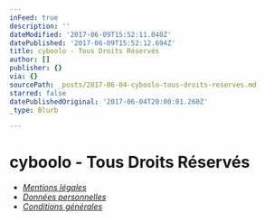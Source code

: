 ```yaml
---
inFeed: true
description: ''
dateModified: '2017-06-09T15:52:11.048Z'
datePublished: '2017-06-09T15:52:12.694Z'
title: cyboolo - Tous Droits Réservés
author: []
publisher: {}
via: {}
sourcePath: _posts/2017-06-04-cyboolo-tous-droits-reserves.md
starred: false
datePublishedOriginal: '2017-06-04T20:00:01.260Z'
_type: Blurb

---
```

# **cyboolo - Tous Droits Réservés**

* _[Mentions légales][0]_
* _[Données personnelles][1]_
* _[Conditions générales][2]_

[0]: http://cyboolo.io/mentions-legales-du-site
[1]: https://thegrid.ai/cyboolo/charte-de-protection-des-donnees-personnelles
[2]: https://thegrid.ai/cyboolo/conditions-generales
